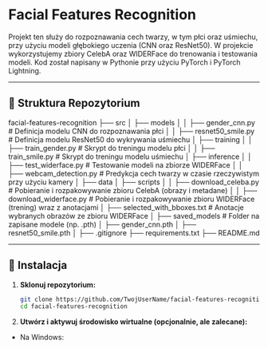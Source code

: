 # Facial Features Recognition

Projekt ten służy do rozpoznawania cech twarzy, w tym płci oraz uśmiechu, przy użyciu modeli głębokiego uczenia (CNN oraz ResNet50). W projekcie wykorzystujemy zbiory CelebA oraz WIDERFace do trenowania i testowania modeli. Kod został napisany w Pythonie przy użyciu PyTorch i PyTorch Lightning.

---

## 📂 Struktura Repozytorium

facial-features-recognition
├── src
│ ├── models
│ │ ├── gender_cnn.py # Definicja modelu CNN do rozpoznawania płci
│ │ ├── resnet50_smile.py # Definicja modelu ResNet50 do wykrywania uśmiechu
│ ├── training
│ │ ├── train_gender.py # Skrypt do treningu modelu płci
│ │ ├── train_smile.py # Skrypt do treningu modelu uśmiechu
│ ├── inference
│ │ ├── test_widerface.py # Testowanie modeli na zbiorze WIDERFace
│ │ ├── webcam_detection.py # Predykcja cech twarzy w czasie rzeczywistym przy użyciu kamery
│
├── data
│ ├── scripts
│ │ ├── download_celeba.py # Pobieranie i rozpakowywanie zbioru CelebA (obrazy i metadane)
│ │ ├── download_widerface.py # Pobieranie i rozpakowywanie zbioru WIDERFace (trening) wraz z anotacjami
│ ├── selected_with_bboxes.txt # Anotacje wybranych obrazów ze zbioru WIDERFace
│
├── saved_models # Folder na zapisane modele (np. .pth)
│ ├── gender_cnn.pth
│ ├── resnet50_smile.pth
│
├── .gitignore
├── requirements.txt
├── README.md

---

## 🚀 Instalacja

1. **Sklonuj repozytorium:**

   ```bash
   git clone https://github.com/TwojUserName/facial-features-recognition.git
   cd facial-features-recognition

2. **Utwórz i aktywuj środowisko wirtualne (opcjonalnie, ale zalecane):**
- Na Windows:

